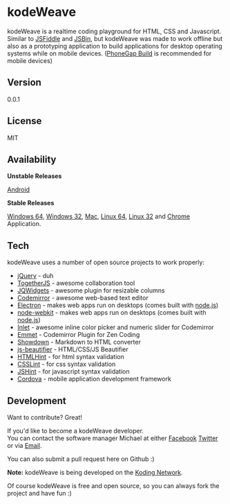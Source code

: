 kodeWeave
===================

kodeWeave is a realtime coding playground for HTML, CSS and Javascript. Similar to [JSFiddle](http://jsfiddle.net/) and [JSBin](http://jsbin.com/), but kodeWeave was made to work offline but also as a prototyping application to build applications for desktop operating systems while on mobile devices. ([PhoneGap Build](http://build.phonegap.com/) is recommended for mobile devices)

Version
-------------

0.0.1

License
-------------

MIT

Availability
-------------

**Unstable Releases**

[Android](https://sourceforge.net/projects/kodeweave/files/v0.0.1/kodeWeave-android.apk/download)

**Stable Releases**

[Windows 64](http://sourceforge.net/projects/kodeweave/files/v0.0.1/kodeWeave-win.zip/download),
[Windows 32](http://sourceforge.net/projects/kodeweave/files/v0.0.1/kodeWeave-win32.zip/download), [Mac](http://sourceforge.net/projects/kodeweave/files/v0.0.1/kodeWeave-mac.zip/download), [Linux 64](http://sourceforge.net/projects/kodeweave/files/v0.0.1/kodeWeave-lin.zip/download),
[Linux 32](http://sourceforge.net/projects/kodeweave/files/v0.0.1/kodeWeave-lin32.zip/download) and [Chrome](https://chrome.google.com/webstore/detail/kodeweave-touch/blcgppajmopfndnmegepihhkilaejipf) Application.

Tech
-------------

kodeWeave uses a number of open source projects to work properly:

* [jQuery](http://jquery.com/) - duh
* [TogetherJS](https://togetherjs.com/) - awesome collaboration tool
* [JQWidgets](http://www.jqwidgets.com/jquery-widgets-demo/demos/jqxsplitter/index.htm#demos/jqxsplitter/nested-splitters.htm) - awesome plugin for resizable columns
* [Codemirror](http://codemirror.net/) - awesome web-based text editor
* [Electron](http://electron.atom.io/) - makes web apps run on desktops (comes built with [node.js](http://nodejs.org/))
* [node-webkit](http://nwjs.io/) - makes web apps run on desktops (comes built with [node.js](http://nodejs.org/))
* [Inlet](https://github.com/enjalot/Inlet) - awesome inline color picker and numeric slider for Codemirror
* [Emmet](http://emmet.io/) - Codemirror Plugin for Zen Coding
* [Showdown](http://showdownjs.github.io/demo/) - Markdown to HTML converter
* [js-beautifier](http://jsbeautifier.org/) - HTML/CSS/JS Beautifier
* [HTMLHint](http://htmlhint.com/) - for html syntax validation
* [CSSLint](http://csslint.net/) - for css syntax validation
* [JSHint](http://jslint.com/) - for javascript syntax validation
* [Cordova](https://cordova.apache.org/) - mobile application development framework

Development
-------------

Want to contribute? Great!  

If you'd like to become a kodeWeave developer.  
You can contact the software manager Michael at either [Facebook](http://facebook.com/mikethedj4) [Twitter](http://twitter.com/mikethedj4) or via [Email](mailto:mikethedj4@yahoo.com).

You can also submit a pull request here on Github :)

**Note:** kodeWeave is being developed on the [Koding Network](https://koding.com/R/mikethedj4).

Of course kodeWeave is free and open source, so you can always fork the project and have fun :)
